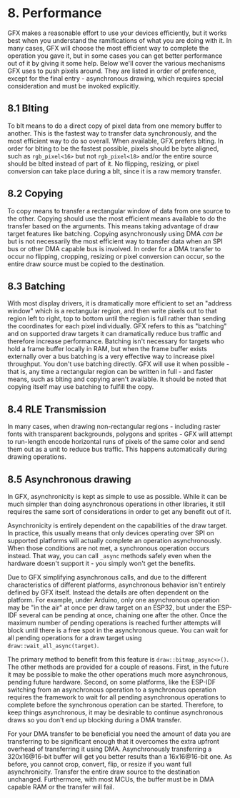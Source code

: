 <a name="8"></a>

# 8. Performance

GFX makes a reasonable effort to use your devices efficiently, but it works best when you understand the ramifications of what you are doing with it. In many cases, GFX will choose the most efficient way to complete the operation you gave it, but in some cases you can get better performance out of it by giving it some help. Below we'll cover the various mechanisms GFX uses to push pixels around. They are listed in order of preference, except for the final entry - asynchronous drawing, which requires special consideration and must be invoked explicitly.

<a name="8.1"></a>

## 8.1 Blting

To blt means to do a direct copy of pixel data from one memory buffer to another. This is the fastest way to transfer data synchronously, and the most efficient way to do so overall. When available, GFX prefers blting. In order for blting to be the fastest possible, pixels should be byte aligned, such as `rgb_pixel<16>` but not `rgb_pixel<18>` and/or the entire source should be blted instead of part of it. No flipping, resizing, or pixel conversion can take place during a blt, since it is a raw memory transfer.

<a name="8.2"></a>

## 8.2 Copying

To copy means to transfer a rectangular window of data from one source to the other. Copying should use the most efficient means available to do the transfer based on the arguments. This means taking advantage of draw target features like batching. Copying asynchronously using DMA *can be* but is not necessarily the most efficient way to transfer data when an SPI bus or other DMA capable bus is involved. In order for a DMA transfer to occur no flipping, cropping, resizing or pixel conversion can occur, so the entire draw source must be copied to the destination.

<a name="8.3"></a>

## 8.3 Batching

With most display drivers, it is dramatically more efficient to set an "address window" which is a rectangular region, and then write pixels out to that region left to right, top to bottom until the region is full rather than sending the coordinates for each pixel individually. GFX refers to this as "batching" and on supported draw targets it can dramatically reduce bus traffic and therefore increase performance. Batching isn't necessary for targets who hold a frame buffer locally in RAM, but when the frame buffer exists externally over a bus batching is a very effective way to increase pixel throughput. You don't use batching directly. GFX will use it when possible - that is, any time a rectangular region can be written in full - and faster means, such as blting and copying aren't available. It should be noted that copying itself may use batching to fulfill the copy.

<a name="8.4"></a>

## 8.4 RLE Transmission

In many cases, when drawing non-rectangular regions - including raster fonts with transparent backgrounds, polygons and sprites - GFX will attempt to run-length encode horizontal runs of pixels of the same color and send them out as a unit to reduce bus traffic. This happens automatically during drawing operations.

<a name="8.5"></a>

## 8.5 Asynchronous drawing

In GFX, asynchronicity is kept as simple to use as possible. While it can be much simpler than doing asynchronous operations in other libraries, it still requires the same sort of considerations in order to get any benefit out of it.

Asynchronicity is entirely dependent on the capabilities of the draw target. In practice, this usually means that only devices operating over SPI on supported platforms will actually complete an operation asynchronously. When those conditions are not met, a synchronous operation occurs instead. That way, you can call `_async` methods safely even when the hardware doesn't support it - you simply won't get the benefits.

Due to GFX simplifying asynchronous calls, and due to the different characteristics of different platforms, asynchronous behavior isn't entirely defined by GFX itself. Instead the details are often dependent on the platform. For example, under Arduino, only one asynchronous operation may be "in the air" at once per draw target on an ESP32, but under the ESP-IDF several can be pending at once, chaining one after the other. Once the maximum number of pending operations is reached further attempts will block until there is a free spot in the asynchronous queue. You can wait for all pending operations for a draw target using `draw::wait_all_async(target)`.

The primary method to benefit from this feature is `draw::bitmap_async<>()`. The other methods are provided for a couple of reasons. First, in the future it may be possible to make the other operations much more asynchronous, pending future hardware. Second, on some platforms, like the ESP-IDF switching from an asynchronous operation to a synchronous operation requires the framework to wait for all pending asynchronous operations to complete before the synchronous operation can be started. Therefore, to keep things asynchronous, it may be desirable to continue asynchronous draws so you don't end up blocking during a DMA transfer.

For your DMA transfer to be beneficial you need the amount of data you are transferring to be significant enough that it overcomes the extra upfront overhead of transferring it using DMA. Asynchronously transferring a 320x16@16-bit buffer will get you better results than a 16x16@16-bit one. As before, you cannot crop, convert, flip, or resize if you want full asynchronicity. Transfer the entire draw source to the destination unchanged. Furthermore, with most MCUs, the buffer must be in DMA capable RAM or the transfer will fail.
